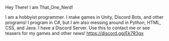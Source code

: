Hey There! I am That_One_Nerd!

I am a hobbyist programmer. I make games in Unity, Discord Bots, and other programs! I program in C#, but I am also messing around in Python, HTML, CSS, and Java.
I have a Discord Server. Use this to contact me or see teasers for my games and other news! https://discord.gg/Ek7R3gx
